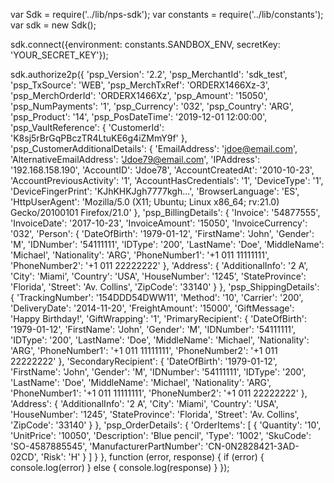 var Sdk = require('../lib/nps-sdk');
var constants = require('../lib/constants');
var sdk = new Sdk();

sdk.connect({environment: constants.SANDBOX_ENV,
            secretKey: 'YOUR_SECRET_KEY'});

sdk.authorize2p({
    'psp_Version': '2.2',
    'psp_MerchantId': 'sdk_test',
    'psp_TxSource': 'WEB',
    'psp_MerchTxRef': 'ORDERX1466Xz-3',
    'psp_MerchOrderId': 'ORDERX1466Xz',
    'psp_Amount': '15050',
    'psp_NumPayments': '1',
    'psp_Currency': '032',
    'psp_Country': 'ARG',
    'psp_Product': '14',
    'psp_PosDateTime': '2019-12-01 12:00:00',
    'psp_VaultReference': {
        'CustomerId': 'K8sj5rBrGqPBczTR4LtuKE6g4iZMmY9f'
    },
    'psp_CustomerAdditionalDetails': {
        'EmailAddress': 'jdoe@email.com',
        'AlternativeEmailAddress': 'Jdoe79@email.com',
        'IPAddress': '192.168.158.190',
        'AccountID': 'Jdoe78',
        'AccountCreatedAt': '2010-10-23',
        'AccountPreviousActivity': '1',
        'AccountHasCredentials': '1',
        'DeviceType': '1',
        'DeviceFingerPrint': 'KJhKHKJgh7777kgh...',
        'BrowserLanguage': 'ES',
        'HttpUserAgent': 'Mozilla/5.0 (X11; Ubuntu; Linux x86_64; rv:21.0) Gecko/20100101 Firefox/21.0'
    },
    'psp_BillingDetails': {
        'Invoice': '54877555',
        'InvoiceDate': '2017-10-23',
        'InvoiceAmount': '15050',
        'InvoiceCurrency': '032',
        'Person': {
            'DateOfBirth': '1979-01-12',
            'FirstName': 'John',
            'Gender': 'M',
            'IDNumber': '54111111',
            'IDType': '200',
            'LastName': 'Doe',
            'MiddleName': 'Michael',
            'Nationality': 'ARG',
            'PhoneNumber1': '+1 011 11111111',
            'PhoneNumber2': '+1 011 22222222'
            },
        'Address': {
            'AdditionalInfo': '2 A',
            'City': 'Miami',
            'Country': 'USA',
            'HouseNumber': '1245',
            'StateProvince': 'Florida',
            'Street': 'Av. Collins',
            'ZipCode': '33140'
            }
    },
    'psp_ShippingDetails': {
        'TrackingNumber': '154DDD54DWW11',
        'Method': '10',
        'Carrier': '200',
        'DeliveryDate': '2014-11-20',
        'FreightAmount': '15000',
        'GiftMessage': 'Happy Birthday!',
        'GiftWrapping': '1',
        'PrimaryRecipient': {
            'DateOfBirth': '1979-01-12',
            'FirstName': 'John',
            'Gender': 'M',
            'IDNumber': '54111111',
            'IDType': '200',
            'LastName': 'Doe',
            'MiddleName': 'Michael',
            'Nationality': 'ARG',
            'PhoneNumber1': '+1 011 11111111',
            'PhoneNumber2': '+1 011 22222222'
            },
        'SecondaryRecipient': {
            'DateOfBirth': '1979-01-12',
            'FirstName': 'John',
            'Gender': 'M',
            'IDNumber': '54111111',
            'IDType': '200',
            'LastName': 'Doe',
            'MiddleName': 'Michael',
            'Nationality': 'ARG',
            'PhoneNumber1': '+1 011 11111111',
            'PhoneNumber2': '+1 011 22222222'
            },
        'Address': {
            'AdditionalInfo': '2 A',
            'City': 'Miami',
            'Country': 'USA',
            'HouseNumber': '1245',
            'StateProvince': 'Florida',
            'Street': 'Av. Collins',
            'ZipCode': '33140'
            }
    },
    'psp_OrderDetails': {
        'OrderItems': [
            {
                'Quantity': '10',
                'UnitPrice': '10050',
                'Description': 'Blue pencil',
                'Type': '1002',
                'SkuCode': 'SO-4587885545',
                'ManufacturerPartNumber': 'CN-0N2828421-3AD-02CD',
                'Risk': 'H'
            }
        ]
    }
},
function (error, response) { 
    if (error) {
        console.log(error)
    } else { 
        console.log(response)
    }
});


